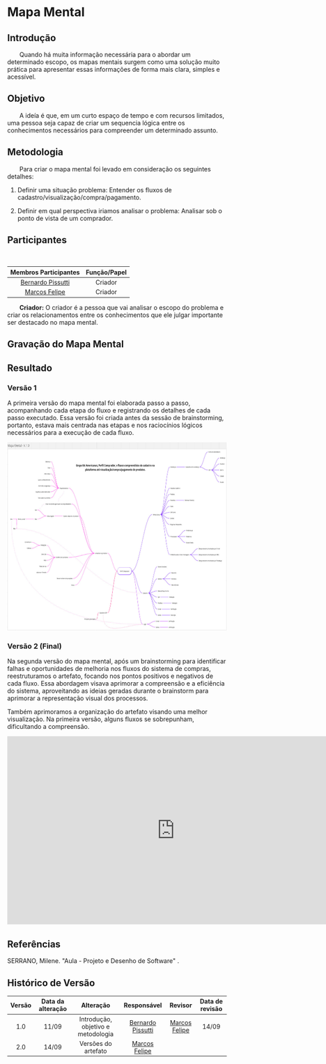 # Mapa Mental


## Introdução

<div align="jutify">
&emsp;&emsp;Quando há muita informação necessária para o abordar um determinado escopo, os mapas mentais surgem como uma solução muito prática para apresentar essas informações de forma mais clara, simples e acessível.
</div>

## Objetivo

<div align="jutify">
&emsp;&emsp;A ideía é que, em um curto espaço de tempo e com recursos limitados, uma pessoa seja capaz de criar um sequencia lógica entre os conhecimentos necessários para compreender um determinado assunto.
</div>

## Metodologia

<div align="jutify">
&emsp;&emsp;Para criar o mapa mental foi levado em consideração os seguintes detalhes:

1. Definir uma situação problema:
Entender os fluxos de cadastro/visualização/compra/pagamento.

2. Definir em qual perspectiva iriamos analisar o problema:
Analisar sob o ponto de vista de um comprador.
</div>

## Participantes

<div align="jutify">
&emsp;&emsp;

| Membros Participantes | Função/Papel |
| :-------------------: | :----------: |
| [Bernardo Pissutti](https://github.com/berssutti) | Criador | 
| [Marcos Felipe](https://github.com/Marofelipe) | Criador |

&emsp;&emsp;**Criador:** O criador é a pessoa que vai analisar o escopo do problema e criar os relacionamentos entre os conhecimentos que ele julgar importante ser destacado no mapa mental.

</div>

## Gravação do Mapa Mental

## Resultado

### Versão 1

A primeira versão do mapa mental foi elaborada passo a passo, acompanhando cada etapa do fluxo e registrando os detalhes de cada passo executado. Essa versão foi criada antes da sessão de brainstorming, portanto, estava mais centrada nas etapas e nos raciocínios lógicos necessários para a execução de cada fluxo.

<div align="justify">
    <img src="https://raw.githubusercontent.com/UnBArqDsw2023-2/2023.2_G4_ProjetoAmericanas/main/docs/images/mapa-mental-v1.jpg" alt="Primeira versão Mapa mental" width="768" height="432">
</div>

### Versão 2 (Final)

Na segunda versão do mapa mental, após um brainstorming para identificar falhas e oportunidades de melhoria nos fluxos do sistema de compras, reestruturamos o artefato, focando nos pontos positivos e negativos de cada fluxo. Essa abordagem visava aprimorar a compreensão e a eficiência do sistema, aproveitando as ideias geradas durante o brainstorm para aprimorar a representação visual dos processos.

Também aprimoramos a organização do artefato visando uma melhor visualização. Na primeira versão, alguns fluxos se sobrepunham, dificultando a compreensão.

<div align="jutify">
    <iframe width="768" height="432" src="https://miro.com/app/embed/uXjVMmo1-cw=/?pres=1&frameId=3458764563923262573&embedId=185343214417" frameborder="0" scrolling="no" allow="fullscreen; clipboard-read; clipboard-write" allowfullscreen></iframe>
</div>

## Referências

SERRANO, Milene. "Aula - Projeto e Desenho de Software" .

##  Histórico de Versão

|  Versão  |   Data da alteração  |   Alteração  |  Responsável  |  Revisor  | Data de revisão |
| :--------: | :--------------------: | :-----------: | :--------------: | :--------: | :-----------------: |
|     1.0     |    11/09      |  Introdução, objetivo e metodologia  |  [Bernardo Pissutti](https://github.com/berssutti)   | [Marcos Felipe](https://github.com/marofelipe)   | 14/09 |
|     2.0     |    14/09      |  Versões do artefato  |  [Marcos Felipe](https://github.com/marofelipe)   |    | |
